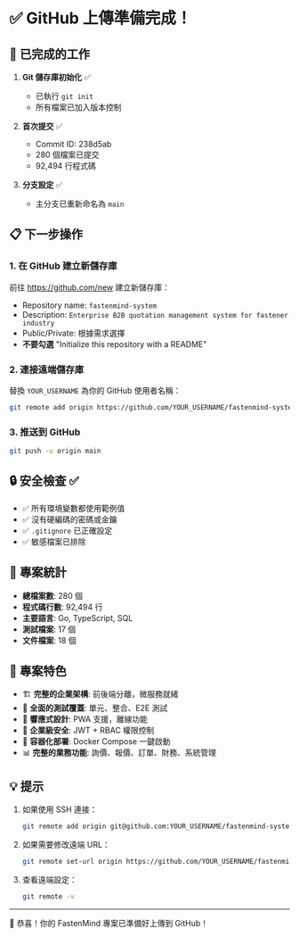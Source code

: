 # ✅ GitHub 上傳準備完成！

## 🎉 已完成的工作

1. **Git 儲存庫初始化** ✅
   - 已執行 `git init`
   - 所有檔案已加入版本控制

2. **首次提交** ✅
   - Commit ID: 238d5ab
   - 280 個檔案已提交
   - 92,494 行程式碼

3. **分支設定** ✅
   - 主分支已重新命名為 `main`

## 📋 下一步操作

### 1. 在 GitHub 建立新儲存庫
前往 https://github.com/new 建立新儲存庫：
- Repository name: `fastenmind-system`
- Description: `Enterprise B2B quotation management system for fastener industry`
- Public/Private: 根據需求選擇
- **不要勾選** "Initialize this repository with a README"

### 2. 連接遠端儲存庫
替換 `YOUR_USERNAME` 為你的 GitHub 使用者名稱：
```bash
git remote add origin https://github.com/YOUR_USERNAME/fastenmind-system.git
```

### 3. 推送到 GitHub
```bash
git push -u origin main
```

## 🔒 安全檢查 ✅

- ✅ 所有環境變數都使用範例值
- ✅ 沒有硬編碼的密碼或金鑰
- ✅ `.gitignore` 已正確設定
- ✅ 敏感檔案已排除

## 📁 專案統計

- **總檔案數**: 280 個
- **程式碼行數**: 92,494 行
- **主要語言**: Go, TypeScript, SQL
- **測試檔案**: 17 個
- **文件檔案**: 18 個

## 🚀 專案特色

- 🏗️ **完整的企業架構**: 前後端分離，微服務就緒
- 🧪 **全面的測試覆蓋**: 單元、整合、E2E 測試
- 📱 **響應式設計**: PWA 支援，離線功能
- 🔐 **企業級安全**: JWT + RBAC 權限控制
- 🐳 **容器化部署**: Docker Compose 一鍵啟動
- 📊 **完整的業務功能**: 詢價、報價、訂單、財務、系統管理

## 💡 提示

1. 如果使用 SSH 連接：
   ```bash
   git remote add origin git@github.com:YOUR_USERNAME/fastenmind-system.git
   ```

2. 如果需要修改遠端 URL：
   ```bash
   git remote set-url origin https://github.com/YOUR_USERNAME/fastenmind-system.git
   ```

3. 查看遠端設定：
   ```bash
   git remote -v
   ```

---

🎊 恭喜！你的 FastenMind 專案已準備好上傳到 GitHub！